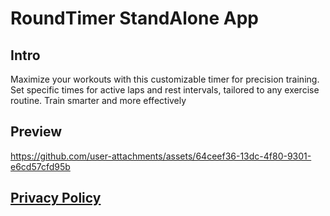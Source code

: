 # RoundTimer StandAlone App

## Intro
Maximize your workouts with this customizable timer for precision training. Set specific times for active laps and rest intervals, tailored to any exercise routine. Train smarter and more effectively

## Preview
https://github.com/user-attachments/assets/64ceef36-13dc-4f80-9301-e6cd57cfd95b

## [Privacy Policy](https://www.netbug94.com/RoundTimer/)

